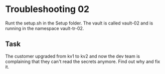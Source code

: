 Troubleshooting 02
==================
Runt the setup.sh in the Setup folder.
The vault is called vault-02 and is running in the namespace vault-tr-02.

## Task
The customer upgraded from kv1 to kv2 and now the dev team is complaining that they can't read the secrets anymore.
Find out why and fix it.